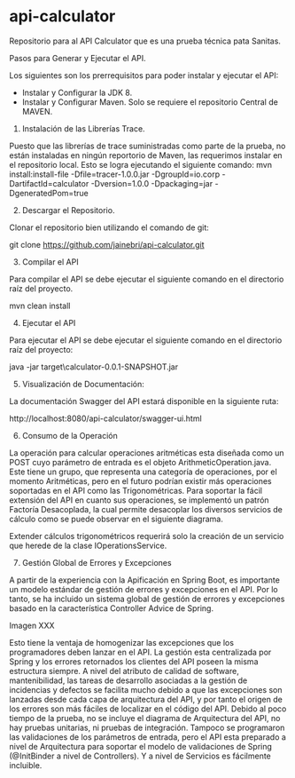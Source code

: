 # api-calculator

Repositorio para al API Calculator que es una prueba técnica pata Sanitas.


Pasos para Generar y Ejecutar el API.

Los siguientes son los prerrequisitos para poder instalar y ejecutar el API:

- Instalar y Configurar la JDK 8.
- Instalar y Configurar Maven. Solo se requiere el repositorio Central de MAVEN.

1. Instalación de las Librerías Trace.

Puesto que las librerías de trace suministradas como parte de la prueba, no están instaladas en ningún reportorio de Maven, las requerimos instalar en el repositorio local. Esto se logra ejecutando el siguiente comando:
mvn install:install-file -Dfile=tracer-1.0.0.jar -DgroupId=io.corp -DartifactId=calculator -Dversion=1.0.0 -Dpackaging=jar -DgeneratedPom=true

2. Descargar el Repositorio.

Clonar el repositorio bien utilizando el comando de git:

git clone https://github.com/jainebri/api-calculator.git

3. Compilar el API

Para compilar el API se debe ejecutar el siguiente comando en el directorio raíz del proyecto.

mvn clean install

4. Ejecutar el API

Para ejecutar el API se debe ejecutar el siguiente comando en el directorio raíz del proyecto:

java -jar target\calculator-0.0.1-SNAPSHOT.jar

5. Visualización de Documentación:

La documentación Swagger del API estará disponible en la siguiente ruta:

http://localhost:8080/api-calculator/swagger-ui.html

6. Consumo de la Operación

La operación para calcular operaciones aritméticas esta diseñada como un POST cuyo parámetro de entrada es el objeto ArithmeticOperation.java. Este tiene un grupo, que representa una categoría de operaciones, por el momento Aritméticas, pero en el futuro podrían existir más operaciones soportadas en el API como las Trigonométricas.
Para soportar la fácil extensión del API en cuanto sus operaciones, se implementó un patrón Factoría Desacoplada, la cual permite desacoplar los diversos servicios de cálculo como se puede observar en el siguiente diagrama.

Extender cálculos trigonométricos requerirá solo la creación de un servicio que herede de la clase IOperationsService.

7. Gestión Global de Errores y Excepciones

A partir de la experiencia con la Apificación en Spring Boot, es importante un modelo estándar de gestión de errores y excepciones en el API. Por lo tanto, se ha incluido un sistema global de gestión de errores y excepciones basado en la característica Controller Advice de Spring.

Imagen XXX

Esto tiene la ventaja de homogenizar las excepciones que los programadores deben lanzar en el API.
La gestión esta centralizada por Spring y los errores retornados los clientes del API poseen la misma estructura siempre.
A nivel del atributo de calidad de software, mantenibilidad, las tareas de desarrollo asociadas a la gestión de incidencias y defectos se facilita mucho debido a que las excepciones son lanzadas desde cada capa de arquitectura del API, y por tanto el origen de los errores son más fáciles de localizar en el código del API.
Debido al poco tiempo de la prueba, no se incluye el diagrama de Arquitectura del API, no hay pruebas unitarias, ni pruebas de integración. Tampoco se programaron las validaciones de los parámetros de entrada, pero el API esta preparado a nivel de Arquitectura para soportar el modelo de validaciones de Spring (@InitBinder a nivel de Controllers). Y a nivel de Servicios es fácilmente incluible. 
